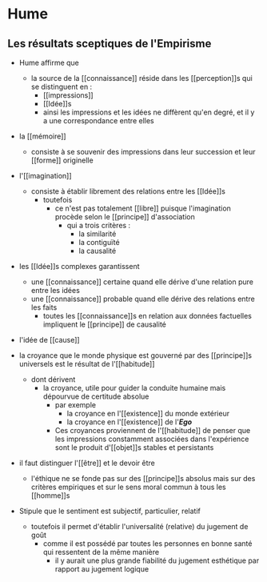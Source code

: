 # Hume

## Les résultats sceptiques de l'Empirisme

- Hume affirme que
  - la source de la [[connaissance]] réside dans les [[perception]]s qui se distinguent en :
    - [[impressions]]
    - [[Idée]]s
    - ainsi les impressions et les idées ne diffèrent qu'en degré, et il y a une correspondance entre elles
- la [[mémoire]]
  - consiste à se souvenir des impressions dans leur succession et leur [[forme]] originelle
- l'[[imagination]]
  - consiste à établir librement des relations entre les [[Idée]]s
    - toutefois
      - ce n'est pas totalement [[libre]] puisque l'imagination procède selon le [[principe]] d'association
        - qui a trois critères :
          - la similarité
          - la contiguïté
          - la causalité
- les [[Idée]]s complexes garantissent
  - une [[connaissance]] certaine quand elle dérive d'une relation pure entre les idées
  - une [[connaissance]] probable quand elle dérive des relations entre les faits
    - toutes les [[connaissance]]s en relation aux données factuelles impliquent le [[principe]] de causalité
- l'idée de [[cause]]
- la croyance que le monde physique est gouverné par des [[principe]]s universels est le résultat de l'[[habitude]]
  - dont dérivent
    - la croyance, utile pour guider la conduite humaine mais dépourvue de certitude absolue
      - par exemple
        - la croyance en l'[[existence]] du monde extérieur
        - la croyance en l'[[existence]] de l'***Ego***
      - Ces croyances proviennent de l'[[habitude]] de penser que les impressions constamment associées dans l'expérience sont le produit d'[[objet]]s stables et persistants
- il faut distinguer l'[[être]] et le devoir être
  - l'éthique ne se fonde pas sur des [[principe]]s absolus mais sur des critères empiriques et sur le sens moral commun à tous les [[homme]]s

- Stipule que le sentiment est subjectif, particulier, relatif
  - toutefois il permet d'établir l'universalité (relative) du jugement de goût
    - comme il est possédé par toutes les personnes en bonne santé qui ressentent de la même manière
      - il y aurait une plus grande fiabilité du jugement esthétique par rapport au jugement logique